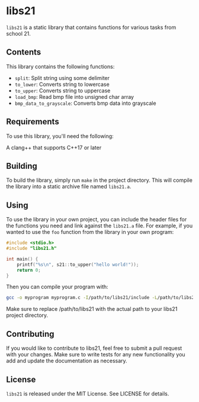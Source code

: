 # libs21

`libs21` is a static library that contains functions for various tasks from school 21.

## Contents
This library contains the following functions:

* `split`: Split string using some delimiter
* `to_lower`: Converts string to lowercase
* `to_upper`: Converts string to uppercase
* `load_bmp`: Read bmp file into unsigned char array
* `bmp_data_to_grayscale`: Converts bmp data into grayscale

## Requirements
To use this library, you'll need the following:

A clang++ that supports C++17 or later

## Building

To build the library, simply run `make` in the project directory. This will compile the library into a static archive file named `libs21.a`. 


## Using

To use the library in your own project, you can include the header files for the functions you need and link against the `libs21.a` file. For example, if you wanted to use the `foo` function from the library in your own program:

```c
#include <stdio.h>
#include "libs21.h"

int main() {
    printf("%s\n", s21::to_upper("hello world!"));
    return 0;
}
```
Then you can compile your program with:
```bash
gcc -o myprogram myprogram.c -I/path/to/libs21/include -L/path/to/libs21
```
Make sure to replace /path/to/libs21 with the actual path to your libs21 project directory.

## Contributing
If you would like to contribute to libs21, feel free to submit a pull request with your changes. Make sure to write tests for any new functionality you add and update the documentation as necessary.

## License

`libs21` is released under the MIT License. See LICENSE for details.
